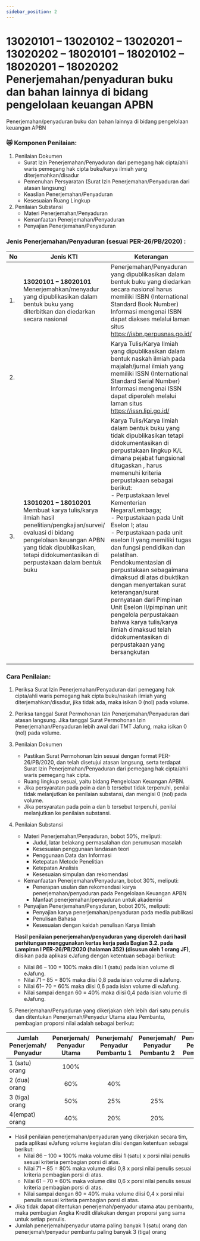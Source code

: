 ```yaml
---
sidebar_position: 2
---
```


# 13020101 – 13020102 – 13020201 – 13020202 – 18020101 – 18020102 – 18020201 – 18020202 Penerjemahan/penyaduran buku dan bahan lainnya di bidang pengelolaan keuangan APBN
Penerjemahan/penyaduran buku dan bahan lainnya di bidang pengelolaan keuangan APBN
### 😿 Komponen Penilaian:
1. Penilaian Dokumen
   - Surat Izin Penerjemahan/Penyaduran dari pemegang hak cipta/ahli waris pemegang
   hak cipta buku/karya ilmiah yang diterjemahkan/disadur
   - Pemenuhan Persyaratan (Surat Izin Penerjemahan/Penyaduran dari atasan langsung)
   - Keaslian Penerjemahan/Penyaduran
   - Kesesuaian Ruang Lingkup
2. Penilaian Substansi
   - Materi Penerjemahan/Penyaduran
   - Kemanfaatan Penerjemahan/Penyaduran
   - Penyajian Penerjemahan/Penyaduran

### Jenis Penerjemahan/Penyaduran (sesuai PER-26/PB/2020) :


| No  | Jenis KTI                                                                                                                                                                                                                            | Keterangan                                                                                                                                                                                                                                                                                                                                                                                                                                                                                                                                                                                                                                                                                                                 |
|-----|--------------------------------------------------------------------------------------------------------------------------------------------------------------------------------------------------------------------------------------|----------------------------------------------------------------------------------------------------------------------------------------------------------------------------------------------------------------------------------------------------------------------------------------------------------------------------------------------------------------------------------------------------------------------------------------------------------------------------------------------------------------------------------------------------------------------------------------------------------------------------------------------------------------------------------------------------------------------------|
| 1.  | **13020101 – 18020101** Menerjemahkan/menyadur yang dipublikasikan dalam bentuk buku yang diterbitkan dan diedarkan secara nasional                                                                                                  | Penerjemahan/Penyaduran yang dipublikasikan dalam bentuk buku yang diedarkan secara nasional harus memiliki ISBN (International Standard Book Number) Informasi mengenai ISBN dapat diakses melalui laman situs https://isbn.perpusnas.go.id/                                                                                                                                                                                                                                                                                                                                                                                                                  |
| 2.  |      | Karya Tulis/Karya Ilmiah yang dipublikasikan dalam bentuk naskah ilmiah pada majalah/jurnal ilmiah yang memiliki ISSN (International Standard Serial Number) Informasi mengenai ISSN dapat diperoleh melalui laman situs https://issn.lipi.go.id/                                                                                                                                                                                                                                                                                                                                                                                                                                                                          |
| 3.  | **13010201 – 18010201** <br/> Membuat karya tulis/karya ilmiah hasil penelitian/pengkajian/survei/ evaluasi di bidang pengelolaan keuangan APBN yang tidak dipublikasikan, tetapi didokumentasikan di perpustakaan dalam bentuk buku | Karya Tulis/Karya Ilmiah dalam bentuk buku yang tidak dipublikasikan tetapi didokumentasikan di perpustakaan lingkup K/L dimana pejabat fungsional ditugaskan , harus memenuhi kriteria perpustakaan sebagai berikut:<br/> - Perpustakaan level Kementerian Negara/Lembaga; <br/>- Perpustakaan pada Unit Eselon I; atau<br/> - Perpustakaan pada unit eselon II yang memiliki tugas dan fungsi pendidikan dan pelatihan. <br/>Pendokumentasian di perpustakaan sebagaimana dimaksud di atas dibuktikan dengan menyertakan surat keterangan/surat pernyataan dari Pimpinan Unit Eselon II/pimpinan unit pengelola perpustakaan bahwa karya tulis/karya ilmiah dimaksud telah didokumentasikan di perpustakaan yang bersangkutan |
|     |                                                                                                                                                                                                                                      |                                                                                                                                                                                                                                                                                                                                                                                                                                                                                                                                                                                                                                                                                                                                 |
|     |                                                                                                                                                                                                                                      |                                                                                                                                                                                                                                                                                                                                                                                                                                                                                                                                                                                                                                                                                                                                 |
|     |                                                                                                                                                                                                                                      |                                                                                                                                                                                                                                                                                                                                                                                                                                                                                                                                                                                                                                                                                                                                 |
### Cara Penilaian:
1. Periksa Surat Izin Penerjemahan/Penyaduran dari pemegang hak cipta/ahli waris
   pemegang hak cipta buku/naskah ilmiah yang diterjemahkan/disadur, jika tidak ada, maka
   isikan 0 (nol) pada volume.
2. Periksa tanggal Surat Permohonan Izin Penerjemahan/Penyaduran dari atasan langsung.
   Jika tanggal Surat Permohonan Izin Penerjemahan/Penyaduran lebih awal dari TMT
   Jafung, maka isikan 0 (nol) pada volume.
3. Penilaian Dokumen
   * Pastikan Surat Permohonan Izin sesuai dengan format PER-26/PB/2020, dan telah
   disetujui atasan langsung, serta terdapat Surat Izin Penerjemahan/Penyaduran dari
   pemegang hak cipta/ahli waris pemegang hak cipta.
   * Ruang lingkup sesuai, yaitu bidang Pengelolaan Keuangan APBN.
   * Jika persyaratan pada poin a dan b tersebut tidak terpenuhi, penilai tidak
      melanjutkan ke penilaian substansi, dan mengisi 0 (nol) pada volume.
   * Jika persyaratan pada poin a dan b tersebut terpenuhi, penilai melanjutkan ke penilaian
      substansi.
4. Penilaian Substansi
   - Materi Penerjemahan/Penyaduran, bobot 50%, meliputi:
        - Judul, latar belakang permasalahan dan perumusan masalah
        - Kesesuaian penggunaan landasan teori
        - Penggunaan Data dan Informasi
        - Ketepatan Metode Penelitian
        - Ketepatan Analisis
        - Kesesuaian simpulan dan rekomendasi
   - Kemanfaatan Penerjemahan/Penyaduran, bobot 30%, meliputi:
        - Penerapan usulan dan rekomendasi karya penerjemahan/penyaduran pada Pengelolaan Keuangan APBN
        - Manfaat penerjemahan/penyaduran untuk akademisi
   - Penyajian Penerjemahan/Penyaduran, bobot 20%, meliputi:
       - Penyajian karya penerjemahan/penyaduran pada media publikasi
       - Penulisan Bahasa
       - Kesesuaian dengan kaidah penulisan Karya Ilmiah

    **Hasil penilaian penerjemahan/penyaduran yang diperoleh dari hasil perhitungan  menggunakan kertas kerja pada Bagian 3.2. pada Lampiran I PER-26/PB/2020 (halaman 352) (disusun oleh 1 orang JF)**, diisikan pada aplikasi eJafung dengan  ketentuan sebagai berikut:
     - Nilai 86 – 100 = 100% maka diisi 1 (satu) pada isian volume di eJafung.
     - Nilai 71 – 85 = 80% maka diisi 0,8 pada isian volume di eJafung.
     - Nilai 61– 70 = 60% maka diisi 0,6 pada isian volume di eJafung.
     - Nilai sampai dengan 60 = 40% maka diisi 0,4 pada isian volume di eJafung.

5. Penerjemahan/Penyaduran yang dikerjakan oleh lebih dari satu penulis dan ditentukan Penerjemah/Penyadur Utama atau Pembantu, pembagian proporsi nilai adalah sebagai berikut:

| Jumlah Penerjemah/ <br/> Penyadur | Penerjemah/<br/> Penyadur Utama | Penerjemah/<br/> Penyadur Pembantu 1 | Penerjemah/<br/> Penyadur Pembantu 2 | Penerjemah/<br/> Penyadur Pembantu 3 |
|-----------------------------------|:-------------------------------:|:------------------------------------:|:------------------------------------:|:------------------------------------:|
| 1 (satu) orang                    |              100%               |                                      |                                      |                                      |
| 2 (dua) orang                     |               60%               |                 40%                  |                                      |                                      |
| 3 (tiga) orang                    |               50%               |                 25%                  |                 25%                  |                                      |
| 4(empat) orang                    |               40%               |                 20%                  |                 20%                  |                 20%                  |    

- Hasil penilaian penerjemahan/penyaduran yang dikerjakan secara tim, pada aplikasi eJafung volume kegiatan diisi dengan ketentuan sebagai berikut:
    - Nilai 86 – 100 = 100% maka volume diisi 1 (satu) x porsi nilai penulis sesuai kriteria pembagian porsi di atas.
    - Nilai 71 – 85 = 80% maka volume diisi 0,8 x porsi nilai penulis sesuai kriteria pembagian porsi di atas.
    - Nilai 61 – 70 = 60% maka volume diisi 0,6 x porsi nilai penulis sesuai kriteria pembagian porsi di atas.
    - Nilai sampai dengan 60 = 40% maka volume diisi 0,4 x porsi nilai penulis sesuai kriteria pembagian porsi di atas.
- Jika tidak dapat ditentukan penerjemah/penyadur utama atau pembantu, maka  pembagian Angka Kredit dilakukan dengan proporsi yang sama untuk setiap penulis.
- Jumlah penerjemah/penyadur utama paling banyak 1 (satu) orang dan  penerjemah/penyadur pembantu paling banyak 3 (tiga) orang